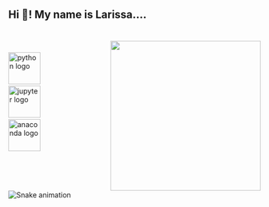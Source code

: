 <h2 align="left">Hi 👋! My name is Larissa....</h2>

###

<br clear="both">

<img align="right" height="300" src="https://media3.giphy.com/media/v1.Y2lkPTc5MGI3NjExdm82bzR1NmZ1aGJodGx0dmdpMzloN3d3bnFjYXQyazNyazh5OHlwOSZlcD12MV9pbnRlcm5hbF9naWZfYnlfaWQmY3Q9cw/HQHwvSBSy7s0AXOlWt/giphy.gif"  />

###

<div align="left">
  <img src="https://img.shields.io/badge/Python-3776AB?logo=python&logoColor=white&style=for-the-badge" height="64" alt="python logo"  />
  <img width="75" />
  <img src="https://img.shields.io/badge/Jupyter-F37626?logo=jupyter&logoColor=black&style=for-the-badge" height="64" alt="jupyter logo"  />
  <img width="75" />
  <img src="https://img.shields.io/badge/Anaconda-44A833?logo=anaconda&logoColor=white&style=for-the-badge" height="64" alt="anaconda logo"  />
</div>

###

<br clear="both">

<img src="https://raw.githubusercontent.com/larissa/larissa/output/snake.svg" alt="Snake animation" />

###
